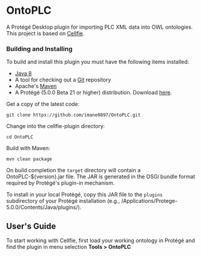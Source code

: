 OntoPLC
=======

A Protégé Desktop plugin for importing PLC XML data into OWL ontologies. This project is based on [Cellfie](https://github.com/protegeproject/cellfie-plugin).

### Building and Installing

To build and install this plugin you must have the following items installed:

- [Java 8](http://www.oracle.com/technetwork/java/javase/downloads/index.html)
- A tool for checking out a [Git](http://git-scm.com/) repository
- Apache's [Maven](http://maven.apache.org/index.html)
- A Protégé (5.0.0 Beta 21 or higher) distribution. Download [here](http://protege.stanford.edu/products.php#desktop-protege).

Get a copy of the latest code:

```
git clone https://github.com/imane0897/OntoPLC.git
```

Change into the cellfie-plugin directory:

```
cd OntoPLC
```

Build with Maven:

```
mvn clean package  
```

On build completion the ```target``` directory will contain a OntoPLC-${version}.jar file. 
The JAR is generated in the OSGi bundle format required by Protégé's plugin-in mechanism.

To install in your local Protégé, copy this JAR file to the ```plugins``` subdirectory of your Protégé installation (e.g., /Applications/Protege-5.0.0/Contents/Java/plugins/).  

User's Guide
------------

To start working with Cellfie, first load your working ontology in Protégé and find the plugin in menu selection **Tools > OntoPLC**

